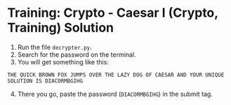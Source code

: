 # Training: Crypto - Caesar I (Crypto, Training) Solution

1. Run the file `decrypter.py`.
2. Search for the password on the terminal.
3. You will get something like this:
```
THE QUICK BROWN FOX JUMPS OVER THE LAZY DOG OF CAESAR AND YOUR UNIQUE SOLUTION IS DIACORMBGIHG
```
4. There you go, paste the password (`DIACORMBGIHG`) in the submit tag.
